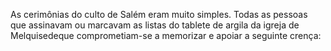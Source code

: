 ﻿As cerimônias do culto de Salém eram muito simples. Todas as pessoas que assinavam ou marcavam as listas do tablete de argila da igreja de Melquisedeque comprometiam-se a memorizar e apoiar a seguinte crença: